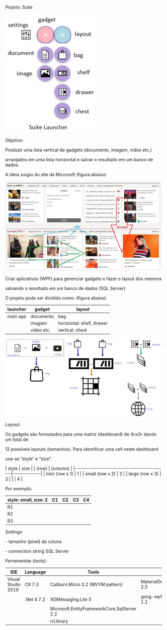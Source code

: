 *Projeto*: Suite

![](media/73b1518089c9bf2b6b6d0dec5b38286f.jpg)

*Objetivo*:

Produzir uma lista vertical de gadgets (documento, imagem, vídeo etc.)

arranjados em uma lista horizontal e salvar o resultado em um banco de dados.

A ideia surgiu do site da Microsoft (figura abaixo)

![](media/1dfbcb5311ca040aef14ec476ce203ba.jpg)

Criar aplicativos (WPF) para gerenciar gadgets e fazer o layout dos mesmos

salvando o resultado em um banco de dados (SQL Server)

O projeto pode ser dividido como: (figura abaixo)

| launcher | gadget     | layout                    |
|----------|------------|---------------------------|
| main app | documento  | bag                       |
|          | imagem     | horizontal: shelf, drawer |
|          | vídeo etc. | vertical: chest           |

![](media/c6a66df256daf27eb3648ed684493f9e.jpg)

*Layout*:

Os gadgets são formatados para uma matriz (dashboard) de 4cx3r dando um total de

12 possíveis layouts (tamanhos). Para identificar uma cell neste dashboard

usa-se “style” e “size”.

\| style \| size \| \| (row) \| (column) \|
\|----------------------------------------------\|--------------\| \| mini (row
x 1) \| 1 \| \| small (row x 2) \| 2 \| \| large (row x 3) \| 3 \| \| \| 4 \|

Por exemplo:

| style: small, size: 2 | C1 | C2 | C3 | C4 |
|-----------------------|----|----|----|----|
| R1                    |    |    |    |    |
| R2                    |    |    |    |    |
| R3                    |    |    |    |    |

*Settings*:

\- tamanho (pixel) da coluna

\- connection string SQL Server

*Ferramentas* (tools):

| IDE                | Language   | Tools                                       | UI                       |
|--------------------|------------|---------------------------------------------|--------------------------|
| Visual Studio 2019 | C\# 7.3    | Caliburn.Micro 3.2 (MVVM pattern)           | MaterialDesignThemes 2.5 |
|                    | .Net 4.7.2 | XDMessaging.Lite 5                          | gong-wpf-dragdrop 1.1    |
|                    |            | Microsoft.EntityFrameworkCore.SqlServer 2.2 |                          |
|                    |            | rrLibrary                                   |                          |
